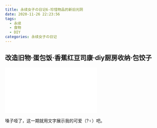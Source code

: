 ```yaml
---
title: 永续女子の日记6-珍惜物品的新旧光阴
date: 2020-11-26 22:23:56
tags:
  - 永续
  - 食物
  - DIY
categories: 永续女子の日记
---
```


## 改造旧物·蛋包饭·香蕉红豆司康·diy厨房收纳·包饺子

<iframe src="//player.bilibili.com/player.html?aid=585474268&bvid=BV11z4y1k7xN&cid=259987009&page=1" scrolling="no" border="0" frameborder="no" framespacing="0" allowfullscreen="true"> </iframe>

嗓子哑了，这一期就用文字展示我的可爱（?‍♀️）吧。
